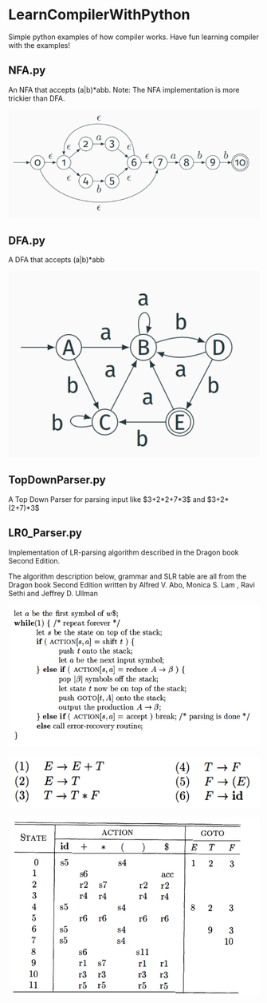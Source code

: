 # LearnCompilerWithPython

Simple python examples of how compiler works. Have fun learning compiler with the examples!

## NFA.py



An NFA that accepts (a|b)*abb. Note: The NFA implementation is more trickier than DFA.

![An NFA that accept (a|b)*abb](img/NFA.png)

## DFA.py

A DFA that accepts (a|b)*abb

![An DFA that accept (a|b)*abb](img/DFA.png)

## TopDownParser.py

A Top Down Parser for parsing input like \$3+2\*2+7\*3\$ and \$3+2\*(2+7)\*3\$

## LR0_Parser.py

Implementation of LR-parsing algorithm described in the Dragon book Second Edition.

The algorithm description below, grammar and SLR table are all from the Dragon book Second Edition written by Alfred V. Abo, Monica S. Lam , Ravi Sethi and Jeffrey D. Ullman 


![Alt text](LR0_algorithm.png)

![Alt text](grammar.png)

![Alt text](SLR.png)



